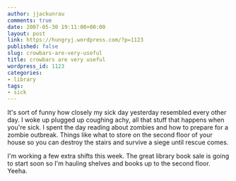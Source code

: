 ```yaml
---
author: jjackunrau
comments: true
date: 2007-05-30 19:11:00+00:00
layout: post
link: https://hungryj.wordpress.com/?p=1123
published: false
slug: crowbars-are-very-useful
title: crowbars are very useful
wordpress_id: 1123
categories:
- library
tags:
- sick
---
```


It's sort of funny how closely my sick day yesterday resembled every other day.  I woke up plugged up coughing achy, all that stuff that happens when you're sick.  I spent the day reading about zombies and how to prepare for a zombie outbreak.  Things like what to store on the second floor of your house so you can destroy the stairs and survive a siege until rescue comes.  
  
I'm working a few extra shifts this week.  The great library book sale is going to start soon so I'm hauling shelves and books up to the second floor.  Yeeha.
